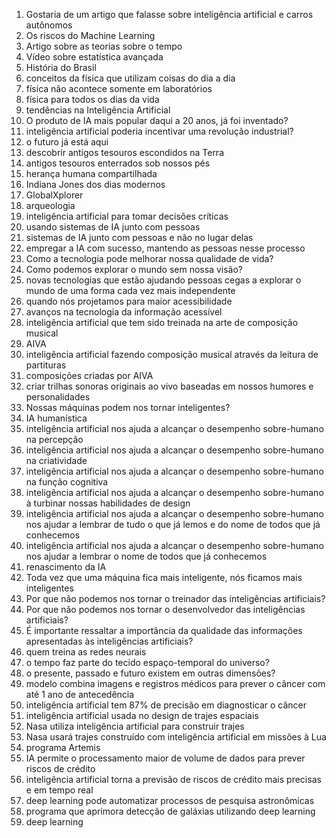 1. Gostaria de um artigo que falasse sobre inteligência artificial e carros autônomos
2. Os riscos do Machine Learning
3. Artigo sobre as teorias sobre o tempo
4. Vídeo sobre estatística avançada
1. História do Brasil  
6. conceitos da física que utilizam coisas do dia a dia
7. física não acontece somente em laboratórios
8. física para todos os dias da vida
9. tendências na Inteligência Artificial
10. O produto de IA mais popular daqui a 20 anos, já foi inventado?
11. inteligência artificial poderia incentivar uma revolução industrial?
12. o futuro já está aqui
13. descobrir antigos tesouros escondidos na Terra
14. antigos tesouros enterrados sob nossos pés
15. herança humana compartilhada
16. Indiana Jones dos dias modernos
17. GlobalXplorer
18. arqueologia
19. inteligência artificial para tomar decisões críticas
20. usando sistemas de IA junto com pessoas
21. sistemas de IA junto com pessoas e não no lugar delas
22. empregar a IA com sucesso, mantendo as pessoas nesse processo
23. Como a tecnologia pode melhorar nossa qualidade de vida?
24. Como podemos explorar o mundo sem nossa visão?
25. novas tecnologias que estão ajudando pessoas cegas a explorar o mundo de uma forma cada vez mais independente
26. quando nós projetamos para maior acessibilidade
27. avanços na tecnologia da informação acessível
28. inteligência artificial que tem sido treinada na arte de composição musical
29. AIVA
30. inteligência artificial fazendo composição musical através da leitura de partituras
31. composições criadas por AIVA
32. criar trilhas sonoras originais ao vivo baseadas em nossos humores e personalidades
33. Nossas máquinas podem nos tornar inteligentes?
34. IA humanística
35. inteligência artificial nos ajuda a alcançar o desempenho sobre-humano na percepção
36. inteligência artificial nos ajuda a alcançar o desempenho sobre-humano na criatividade
37. inteligência artificial nos ajuda a alcançar o desempenho sobre-humano na função cognitiva
38. inteligência artificial nos ajuda a alcançar o desempenho sobre-humano à turbinar nossas habilidades de design
39. inteligência artificial nos ajuda a alcançar o desempenho sobre-humano nos ajudar a lembrar de tudo o que já lemos e do nome de todos que já conhecemos
40. inteligência artificial nos ajuda a alcançar o desempenho sobre-humano nos ajudar a lembrar o nome de todos que já conhecemos
41. renascimento da IA
42. Toda vez que uma máquina fica mais inteligente, nós ficamos mais inteligentes
43. Por que não podemos nos tornar o treinador das inteligências artificiais?
44. Por que não podemos nos tornar o desenvolvedor das inteligências artificiais?
45. É importante ressaltar a importância da qualidade das informações apresentadas às inteligências artificiais?
46. quem treina as redes neurais
47. o tempo faz parte do tecido espaço-temporal do universo?
48. o presente, passado e futuro existem em outras dimensões?
49. modelo combina imagens e registros médicos para prever o câncer com até 1 ano de antecedência
50. inteligência artificial tem 87% de precisão em diagnosticar o câncer
51. inteligência artificial usada no design de trajes espaciais
52. Nasa utiliza inteligência artificial para construir trajes
53. Nasa usará trajes construído com inteligência artificial em missões à Lua
54. programa Artemis
55. IA permite o processamento maior de volume de dados para prever riscos de crédito
56. inteligência artificial torna a previsão de riscos de crédito mais precisas e em tempo real
57. deep learning pode automatizar processos de pesquisa astronômicas
58. programa que aprimora detecção de galáxias utilizando deep learning
59. deep learning